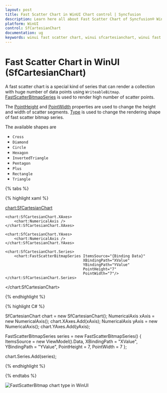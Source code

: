 ```yaml
---
layout: post
title: Fast Scatter Chart in WinUI Chart control | Syncfusion
description: Learn here all about Fast Scatter Chart of Syncfusion® WinUI Chart (SfCartesianChart) control and more.
platform: WinUI
control: SfCartesianChart
documentation: ug
keywords: winui fast scatter chart, winui sfcartesianchart, winui fast scatter chart customization, syncfusion winui fast scatter chart, fast scatter chart configuration.
---
```


# Fast Scatter Chart in WinUI (SfCartesianChart)

A fast scatter chart is a special kind of series that can render a collection with huge number of data points using `WriteableBitmap`. [FastScatterBitmapSeries](https://help.syncfusion.com/cr/winui/Syncfusion.UI.Xaml.Charts.FastScatterBitmapSeries.html) is used to render high number of scatter points. 

The [PointHeight](https://help.syncfusion.com/cr/winui/Syncfusion.UI.Xaml.Charts.FastScatterBitmapSeries.html#Syncfusion_UI_Xaml_Charts_FastScatterBitmapSeries_PointHeight) and [PointWidth](https://help.syncfusion.com/cr/winui/Syncfusion.UI.Xaml.Charts.FastScatterBitmapSeries.html#Syncfusion_UI_Xaml_Charts_FastScatterBitmapSeries_PointWidth) properties are used to change the height and width of scatter segments. [Type](https://help.syncfusion.com/cr/winui/Syncfusion.UI.Xaml.Charts.FastScatterBitmapSeries.html#Syncfusion_UI_Xaml_Charts_FastScatterBitmapSeries_Type) is used to change the rendering shape of fast scatter bitmap series. 

The available shapes are 
* `Cross` 
* `Diamond` 
* `Circle` 
* `Hexagon` 
* `InvertedTriangle` 
* `Pentagon` 
* `Plus`
* `Rectangle`
* `Triangle`

{% tabs %}

{% highlight xaml %}

<chart:SfCartesianChart>

    <chart:SfCartesianChart.XAxes>
        <chart:NumericalAxis />
    </chart:SfCartesianChart.XAxes>

    <chart:SfCartesianChart.YAxes>
        <chart:NumericalAxis />
    </chart:SfCartesianChart.YAxes> 

    <chart:SfCartesianChart.Series>
        <chart:FastScatterBitmapSeries ItemsSource="{Binding Data}" 
                                       XBindingPath="XValue" 
                                       YBindingPath="YValue" 
                                       PointHeight="7" 
                                       PointWidth="7"/>
    </chart:SfCartesianChart.Series>

</chart:SfCartesianChart>

{% endhighlight %}

{% highlight C# %}

SfCartesianChart chart = new SfCartesianChart();
NumericalAxis xAxis = new NumericalAxis();
chart.XAxes.Add(xAxis);
NumericalAxis yAxis = new NumericalAxis();
chart.YAxes.Add(yAxis);

FastScatterBitmapSeries series = new FastScatterBitmapSeries()
{
    ItemsSource = new ViewModel().Data,
    XBindingPath = "XValue",
    YBindingPath = "YValue",
    PointHeight = 7,
    PointWidth = 7
};

chart.Series.Add(series);

{% endhighlight %}

{% endtabs %}

![FastScatterBitmap chart type in WinUI](FastChart_images/fastscatterbitmap_chart.png)
